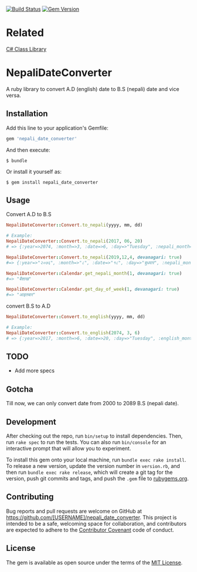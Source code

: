 [![Build Status](https://travis-ci.org/przbadu/nepali_date_converter.svg?branch=master)](https://travis-ci.org/przbadu/nepali_date_converter)
[![Gem Version](https://badge.fury.io/rb/nepali_date_converter.svg)](https://badge.fury.io/rb/nepali_date_converter)
# Related

[C# Class Library](https://github.com/przbadu/NepaliDateConverterCS)

# NepaliDateConverter

A ruby library to convert A.D (english) date to B.S (nepali) date and vice versa.

## Installation

Add this line to your application's Gemfile:

```ruby
gem 'nepali_date_converter'
```

And then execute:

    $ bundle

Or install it yourself as:

    $ gem install nepali_date_converter

## Usage

Convert A.D to B.S

```ruby
NepaliDateConverter::Convert.to_nepali(yyyy, mm, dd)

# Example:
NepaliDateConverter::Convert.to_nepali(2017, 06, 20)
# => {:year=>2074, :month=>3, :date=>6, :day=>"Tuesday", :nepali_month=>"Ashad", :week_day=> 3}
```

```ruby
NepaliDateConverter::Convert.to_nepali(2019,12,4, devanagari: true)
#=> {:year=>"२०७६", :month=>"८", :date=>"१८", :day=>"बुधवार", :nepali_month=>"मंसिर", :week_day=>"४"}

NepaliDateConverter::Calendar.get_nepali_month(1, devanagari: true)
#=> "बैशाख" 

NepaliDateConverter::Calendar.get_day_of_week(1, devanagari: true)
#=> "आइतबार" 
```

convert B.S to A.D

```ruby
NepaliDateConverter::Convert.to_english(yyyy, mm, dd)

# Example:
NepaliDateConverter::Convert.to_english(2074, 3, 6)
# => {:year=>2017, :month=>6, :date=>20, :day=>"Tuesday", :english_month=>"June", :week_day=>3}
```

## TODO

* Add more specs

## Gotcha

Till now, we can only convert date from 2000 to 2089 B.S (nepali date).

## Development

After checking out the repo, run `bin/setup` to install dependencies. Then, run `rake spec` to run the tests. You can also run `bin/console` for an interactive prompt that will allow you to experiment.

To install this gem onto your local machine, run `bundle exec rake install`. To release a new version, update the version number in `version.rb`, and then run `bundle exec rake release`, which will create a git tag for the version, push git commits and tags, and push the `.gem` file to [rubygems.org](https://rubygems.org).

## Contributing

Bug reports and pull requests are welcome on GitHub at https://github.com/[USERNAME]/nepali_date_converter. This project is intended to be a safe, welcoming space for collaboration, and contributors are expected to adhere to the [Contributor Covenant](http://contributor-covenant.org) code of conduct.


## License

The gem is available as open source under the terms of the [MIT License](http://opensource.org/licenses/MIT).

